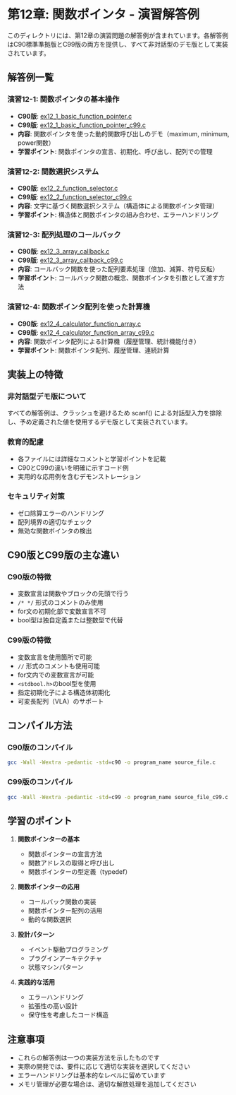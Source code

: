 # 第12章: 関数ポインタ - 演習解答例

このディレクトリには、第12章の演習問題の解答例が含まれています。各解答例はC90標準準拠版とC99版の両方を提供し、すべて非対話型のデモ版として実装されています。

## 解答例一覧

### 演習12-1: 関数ポインタの基本操作
- **C90版**: [ex12_1_basic_function_pointer.c](ex12_1_basic_function_pointer.c)
- **C99版**: [ex12_1_basic_function_pointer_c99.c](ex12_1_basic_function_pointer_c99.c)
- **内容**: 関数ポインタを使った動的関数呼び出しのデモ（maximum, minimum, power関数）
- **学習ポイント**: 関数ポインタの宣言、初期化、呼び出し、配列での管理

### 演習12-2: 関数選択システム
- **C90版**: [ex12_2_function_selector.c](ex12_2_function_selector.c)
- **C99版**: [ex12_2_function_selector_c99.c](ex12_2_function_selector_c99.c)
- **内容**: 文字に基づく関数選択システム（構造体による関数ポインタ管理）
- **学習ポイント**: 構造体と関数ポインタの組み合わせ、エラーハンドリング

### 演習12-3: 配列処理のコールバック
- **C90版**: [ex12_3_array_callback.c](ex12_3_array_callback.c)
- **C99版**: [ex12_3_array_callback_c99.c](ex12_3_array_callback_c99.c)
- **内容**: コールバック関数を使った配列要素処理（倍加、減算、符号反転）
- **学習ポイント**: コールバック関数の概念、関数ポインタを引数として渡す方法

### 演習12-4: 関数ポインタ配列を使った計算機
- **C90版**: [ex12_4_calculator_function_array.c](ex12_4_calculator_function_array.c)
- **C99版**: [ex12_4_calculator_function_array_c99.c](ex12_4_calculator_function_array_c99.c)
- **内容**: 関数ポインタ配列による計算機（履歴管理、統計機能付き）
- **学習ポイント**: 関数ポインタ配列、履歴管理、連続計算

## 実装上の特徴

### 非対話型デモ版について
すべての解答例は、クラッシュを避けるため scanf() による対話型入力を排除し、予め定義された値を使用するデモ版として実装されています。

### 教育的配慮
- 各ファイルには詳細なコメントと学習ポイントを記載
- C90とC99の違いを明確に示すコード例
- 実用的な応用例を含むデモンストレーション

### セキュリティ対策
- ゼロ除算エラーのハンドリング
- 配列境界の適切なチェック
- 無効な関数ポインタの検出

## C90版とC99版の主な違い

### C90版の特徴
- 変数宣言は関数やブロックの先頭で行う
- `/* */` 形式のコメントのみ使用
- for文の初期化部で変数宣言不可
- bool型は独自定義または整数型で代替

### C99版の特徴
- 変数宣言を使用箇所で可能
- `//` 形式のコメントも使用可能
- for文内での変数宣言が可能
- `<stdbool.h>`のbool型を使用
- 指定初期化子による構造体初期化
- 可変長配列（VLA）のサポート

## コンパイル方法

### C90版のコンパイル
```bash
gcc -Wall -Wextra -pedantic -std=c90 -o program_name source_file.c
```

### C99版のコンパイル
```bash
gcc -Wall -Wextra -pedantic -std=c99 -o program_name source_file_c99.c
```

## 学習のポイント

1. **関数ポインターの基本**
   - 関数ポインターの宣言方法
   - 関数アドレスの取得と呼び出し
   - 関数ポインターの型定義（typedef）

2. **関数ポインターの応用**
   - コールバック関数の実装
   - 関数ポインター配列の活用
   - 動的な関数選択

3. **設計パターン**
   - イベント駆動プログラミング
   - プラグインアーキテクチャ
   - 状態マシンパターン

4. **実践的な活用**
   - エラーハンドリング
   - 拡張性の高い設計
   - 保守性を考慮したコード構造

## 注意事項

- これらの解答例は一つの実装方法を示したものです
- 実際の開発では、要件に応じて適切な実装を選択してください
- エラーハンドリングは基本的なレベルに留めています
- メモリ管理が必要な場合は、適切な解放処理を追加してください